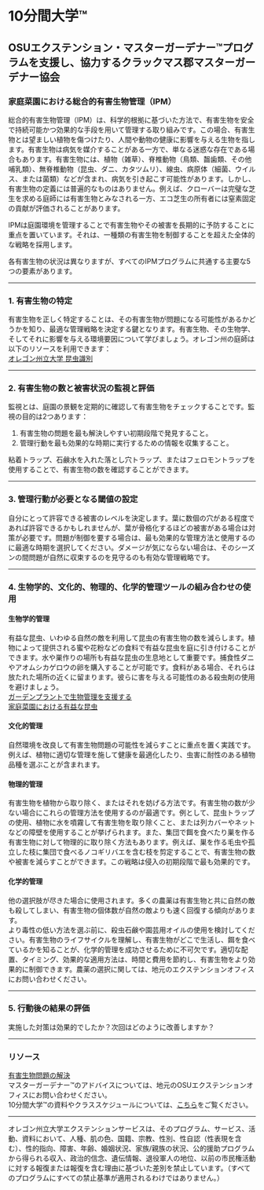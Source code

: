 # 10分間大学™

## OSUエクステンション・マスターガーデナー™プログラムを支援し、協力するクラックマス郡マスターガーデナー協会  
### 家庭菜園における総合的有害生物管理（IPM）  

総合的有害生物管理（IPM）は、科学的根拠に基づいた方法で、有害生物を安全で持続可能かつ効果的な手段を用いて管理する取り組みです。この場合、有害生物とは望ましい植物を傷つけたり、人間や動物の健康に影響を与える生物を指します。有害生物は病気を媒介することがある一方で、単なる迷惑な存在である場合もあります。有害生物には、植物（雑草）、脊椎動物（鳥類、齧歯類、その他哺乳類）、無脊椎動物（昆虫、ダニ、カタツムリ）、線虫、病原体（細菌、ウイルス、または菌類）などが含まれ、病気を引き起こす可能性があります。しかし、有害生物の定義には普遍的なものはありません。例えば、クローバーは完璧な芝生を求める庭師には有害生物とみなされる一方、エコ芝生の所有者には窒素固定の貢献が評価されることがあります。

IPMは庭園環境を管理することで有害生物やその被害を長期的に予防することに重点を置いています。それは、一種類の有害生物を制御することを超えた全体的な戦略を採用します。

各有害生物の状況は異なりますが、すべてのIPMプログラムに共通する主要な5つの要素があります。

---

### 1. 有害生物の特定
有害生物を正しく特定することは、その有害生物が問題になる可能性があるかどうかを知り、最適な管理戦略を決定する鍵となります。有害生物、その生物学、そしてそれに影響を与える環境要因について学びましょう。オレゴン州の庭師は以下のリソースを利用できます：  
[オレゴン州立大学 昆虫識別](https://extension.oregonstate.edu/pests-weeds-diseases/insects/insect-identification)

---

### 2. 有害生物の数と被害状況の監視と評価
監視とは、庭園の景観を定期的に確認して有害生物をチェックすることです。監視の目的は2つあります：

1. 有害生物の問題を最も解決しやすい初期段階で発見すること。  
2. 管理行動を最も効果的な時期に実行するための情報を収集すること。  

粘着トラップ、石鹸水を入れた落とし穴トラップ、またはフェロモントラップを使用することで、有害生物の数を確認することができます。

---

### 3. 管理行動が必要となる閾値の設定
自分にとって許容できる被害のレベルを決定します。葉に数個の穴がある程度であれば許容できるかもしれませんが、葉が骨格化するほどの被害がある場合は対策が必要です。問題が制御を要する場合は、最も効果的な管理方法と使用するのに最適な時期を選択してください。ダメージが気にならない場合は、そのシーズンの間問題が自然に収束するのを見守るのも有効な管理戦略です。

---

### 4. 生物学的、文化的、物理的、化学的管理ツールの組み合わせの使用

#### 生物学的管理
有益な昆虫、いわゆる自然の敵を利用して昆虫の有害生物の数を減らします。植物によって提供される蜜や花粉などの食料で有益な昆虫を庭に引き付けることができます。水や巣作りの場所も有益な昆虫の生息地として重要です。捕食性ダニやアオムシカゲロウの卵を購入することが可能です。食料がある場合、それらは放たれた場所の近くに留まります。彼らに害を与える可能性のある殺虫剤の使用を避けましょう。  
[ガーデンプラントで生物管理を支援する](https://gardenecology.oregonstate.edu/sites/agscid7/files/gardenecology/gel_brief_2_biocontrol.pdf)  
[家庭菜園における有益な昆虫](https://cmastergardeners.files.wordpress.com/2022/02/beneficial-insects.pdf)

#### 文化的管理
自然環境を改良して有害生物問題の可能性を減らすことに重点を置く実践です。例えば、植物に適切な管理を施して健康を最適化したり、虫害に耐性のある植物品種を選ぶことが含まれます。

#### 物理的管理
有害生物を植物から取り除く、またはそれを妨げる方法です。有害生物の数が少ない場合にこれらの管理方法を使用するのが最適です。例として、昆虫トラップの使用、植物に水を噴霧して有害生物を取り除くこと、または列カバーやネットなどの障壁を使用することが挙げられます。また、集団で餌を食べたり巣を作る有害生物に対して物理的に取り除く方法もあります。例えば、巣を作る毛虫や孤立した枝に集団で食べるノコギリバエを含む枝を剪定することで、有害生物の数や被害を減らすことができます。この戦略は侵入の初期段階で最も効果的です。

#### 化学的管理
他の選択肢が尽きた場合に使用されます。多くの農薬は有害生物と共に自然の敵も殺してしまい、有害生物の個体数が自然の敵よりも速く回復する傾向があります。  
より毒性の低い方法を選ぶ前に、殺虫石鹸や園芸用オイルの使用を検討してください。有害生物のライフサイクルを理解し、有害生物がどこで生活し、餌を食べているかを知ることが、化学的管理を成功させるために不可欠です。適切な配置、タイミング、効果的な適用方法は、時間と費用を節約し、有害生物をより効果的に制御できます。農薬の選択に関しては、地元のエクステンションオフィスにお問い合わせください。

---

### 5. 行動後の結果の評価
実施した対策は効果的でしたか？次回はどのように改善しますか？

---

### リソース

[有害生物問題の解決](https://solvepestproblems.oregonstate.edu/)  
マスターガーデナー™のアドバイスについては、地元のOSUエクステンションオフィスにお問い合わせください。  
10分間大学™の資料やクラススケジュールについては、[こちら](https://cmastergardeners.org)をご覧ください。

---

オレゴン州立大学エクステンションサービスは、そのプログラム、サービス、活動、資料において、人種、肌の色、国籍、宗教、性別、性自認（性表現を含む）、性的指向、障害、年齢、婚姻状況、家族/親族の状況、公的援助プログラムから得られる収入、政治的信念、遺伝情報、退役軍人の地位、以前の市民権活動に対する報復または報復を含む理由に基づいた差別を禁止しています。（すべてのプログラムにすべての禁止基準が適用されるわけではありません。）
